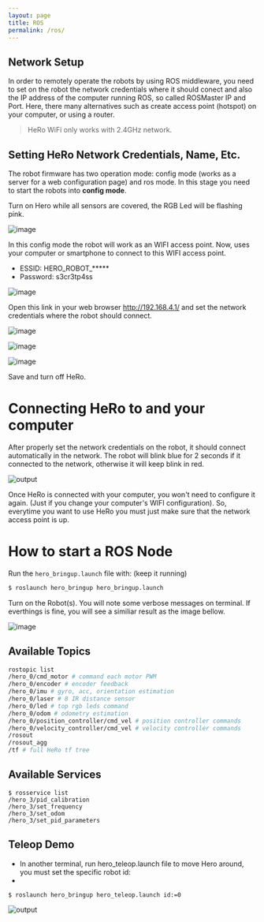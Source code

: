 ```yaml
---
layout: page
title: ROS
permalink: /ros/
---
```


## Network Setup
In order to remotely operate the robots by using ROS middleware, you need to set on the robot the network credentials where it should conect and also the IP address of the computer running ROS, so called ROSMaster IP and Port. Here, there many alternatives such as create access point (hotspot) on your computer, or using a router.

> HeRo WiFi only works with 2.4GHz network.

## Setting HeRo Network Credentials, Name, Etc.
The robot firmware has two operation mode: config mode (works as a server for a web configuration page) and ros mode. 
In this stage you need to start the robots into **config mode**.

Turn on Hero while all sensors are covered, the RGB Led will be flashing pink.

![image](https://user-images.githubusercontent.com/14208261/188984464-a642f4ca-eccd-42a8-a5de-ba6c5ceef6fb.png)

In this config mode the robot will work as an WIFI access point. 
Now, uses your computer or smartphone to connect to this WIFI access point.
- ESSID: HERO_ROBOT_*****
- Password: s3cr3tp4ss

![image](https://user-images.githubusercontent.com/14208261/188985377-c601eed2-55ee-4b30-83ae-48a2ab747848.png)

Open this link in your web browser http://192.168.4.1/ and set the network credentials where the robot should connect.

![image](https://user-images.githubusercontent.com/14208261/188985741-89d5bb6e-dc7a-4a43-aa26-55446060de00.png)

![image](https://user-images.githubusercontent.com/14208261/188985952-9429cf34-2c73-4fb4-9175-931fcb21fc47.png)

![image](https://user-images.githubusercontent.com/14208261/188986050-c08518bc-2560-44c5-93df-190dc329232d.png)

Save and turn off HeRo.

# Connecting HeRo to and your computer
After properly set the network credentials on the robot, it should connect automatically in the network. The robot will blink blue for 2 seconds if it connected to the network, otherwise it will keep blink in red.

![output](https://user-images.githubusercontent.com/14208261/188990277-4e2ba79e-3ec1-473e-b82d-8a4eaccbc45a.gif)

Once HeRo is connected with your computer, you won't need to configure it again. (Just if you change your computer's WIFI configuration). So, everytime you want to use HeRo you must just make sure that the network access point is up.

<!-- - Create a hotspot in your computer, follow this guide https://www.how2shout.com/how-to/2-ways-to-create-wifi-hotspot-in-ubuntu-20-04-lts-focal-fossa.html

- In Ubuntu 20.04 there are some bugs when you try to create a hotspot for the first time, maybe it will be blocked like it is in the screenshot. To resolve this you just need to change tabs in Settings, for example click in Network and then click back in Wifi.
<img src="https://github.com/verlab/hero_common/raw/master/hero_resources/media/images/hero_hotspotbug.png" width="800">

- Run ifconfig to get your IP
<img src="https://github.com/verlab/hero_common/raw/master/hero_resources/media/images/hero_ifconfig.png" width="800">
<img src="https://github.com/verlab/hero_common/raw/master/hero_resources/media/images/hero_inet.png" width="800">

- Turn off hotspot

- Turn on Hotspot

- Turn on Hero. Hero will be flashing red. If it was configured correctly, it will flash Blue and the RGB Led will turn off. The following video shows how this process works in practice.
[Video] -->

<!-- - Once Hero is connected with your computer, you won't need to configure it again. (Just if you change your computer's WIFI hotspot configuration). So, everytime you want to use Hero you must turn on your computer's WIFI hotspot. -->


# How to start a ROS Node
Run the ```hero_bringup.launch``` file with: (keep it running)
```sh
$ roslaunch hero_bringup hero_bringup.launch
```

Turn on the Robot(s). You will note some verbose messages on terminal. If everthings is fine, you will see a similiar result as the image bellow.

![image](https://user-images.githubusercontent.com/14208261/188991513-8f5b1816-d9cd-4dee-93d9-0f929c70323f.png)

## Available Topics
```sh
rostopic list
/hero_0/cmd_motor # command each motor PWM
/hero_0/encoder # encoder feedback
/hero_0/imu # gyro, acc, orientation estimation
/hero_0/laser # 8 IR distance sensor
/hero_0/led # top rgb leds command
/hero_0/odom # odometry estimation
/hero_0/position_controller/cmd_vel # position controller commands
/hero_0/velocity_controller/cmd_vel # velocity controller commands
/rosout
/rosout_agg
/tf # full HeRo tf tree
```

## Available Services
```
$ rosservice list
/hero_3/pid_calibration
/hero_3/set_frequency
/hero_3/set_odom
/hero_3/set_pid_parameters
```

## Teleop Demo
- In another terminal, run hero_teleop.launch file to move Hero around, you must set the specific robot id:
- 
```
$ roslaunch hero_bringup hero_teleop.launch id:=0
```
![output](https://user-images.githubusercontent.com/14208261/188993419-52fea191-6da7-48d5-9ff6-0117f13973f2.gif)
